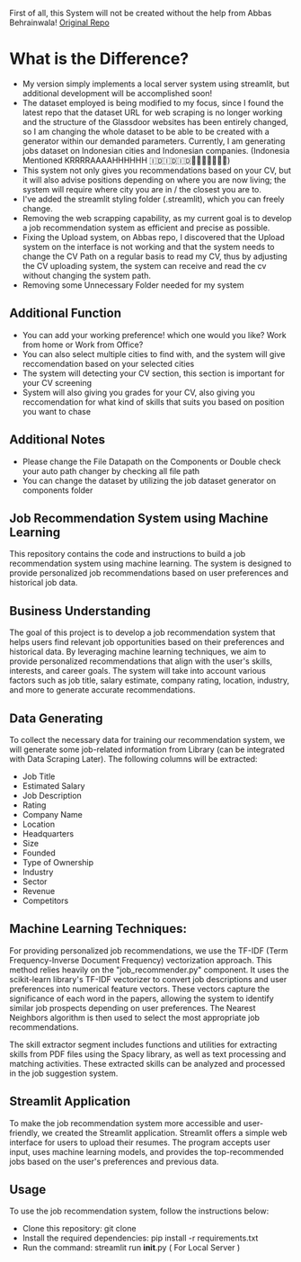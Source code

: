 First of all, this System will not be created without the help from Abbas Behrainwala!
[Original Repo](github.com/abbas99-hub/Job-Recommendation-System/tree/main)

# What is the Difference?

- My version simply implements a local server system using streamlit, but additional development will be accomplished soon!
- The dataset employed is being modified to my focus, since I found the latest repo that the dataset URL for web scraping is no longer working and the structure of the Glassdoor websites has been entirely changed, so I am changing the whole dataset to be able to be created with a generator within our demanded parameters. Currently, I am generating jobs dataset on Indonesian cities and Indonesian companies. (Indonesia Mentioned KRRRRAAAAHHHHHH 🇮🇩🇮🇩🇮🇩🦅🦅🦅🦅🔥🔥🔥)
- This system not only gives you recommendations based on your CV, but it will also advise positions depending on where you are now living; the system will require where city you are in / the closest you are to.
- I've added the streamlit styling folder (.streamlit), which you can freely change.
- Removing the web scrapping capability, as my current goal is to develop a job recommendation system as efficient and precise as possible.
- Fixing the Upload system, on Abbas repo, I discovered that the Upload system on the interface is not working and that the system needs to change the CV Path on a regular basis to read my CV, thus by adjusting the CV uploading system, the system can receive and read the cv without changing the system path.
- Removing some Unnecessary Folder needed for my system

## Additional Function
- You can add your working preference! which one would you like? Work from home or Work from Office?
- You can also select multiple cities to find with, and the system will give reccomendation based on your selected cities
- The system will detecting your CV section, this section is important for your CV screening
- System will also giving you grades for your CV, also giving you reccomendation for what kind of skills that suits you based on position you want to chase

## Additional Notes
- Please change the File Datapath on the Components or Double check your auto path changer by checking all file path
- You can change the dataset by utilizing the job dataset generator on components folder

## Job Recommendation System using Machine Learning
This repository contains the code and instructions to build a job recommendation system using machine learning. The system is designed to provide personalized job recommendations based on user preferences and historical job data.

## Business Understanding
The goal of this project is to develop a job recommendation system that helps users find relevant job opportunities based on their preferences and historical data. By leveraging machine learning techniques, we aim to provide personalized recommendations that align with the user's skills, interests, and career goals. The system will take into account various factors such as job title, salary estimate, company rating, location, industry, and more to generate accurate recommendations.

## Data Generating
To collect the necessary data for training our recommendation system, we will generate some job-related information from Library (can be integrated with Data Scraping Later). The following columns will be extracted:

- Job Title
- Estimated Salary
- Job Description
- Rating
- Company Name
- Location
- Headquarters
- Size
- Founded
- Type of Ownership
- Industry
- Sector
- Revenue
- Competitors

## Machine Learning Techniques:
For providing personalized job recommendations, we use the TF-IDF (Term Frequency-Inverse Document Frequency) vectorization approach. This method relies heavily on the "job_recommender.py" component. It uses the scikit-learn library's TF-IDF vectorizer to convert job descriptions and user preferences into numerical feature vectors. These vectors capture the significance of each word in the papers, allowing the system to identify similar job prospects depending on user preferences. The Nearest Neighbors algorithm is then used to select the most appropriate job recommendations.

The skill extractor segment includes functions and utilities for extracting skills from PDF files using the Spacy library, as well as text processing and matching activities. These extracted skills can be analyzed and processed in the job suggestion system.

## Streamlit Application
To make the job recommendation system more accessible and user-friendly, we created the Streamlit application. Streamlit offers a simple web interface for users to upload their resumes. The program accepts user input, uses machine learning models, and provides the top-recommended jobs based on the user's preferences and previous data.

## Usage
To use the job recommendation system, follow the instructions below:

- Clone this repository: git clone <repository-url>
- Install the required dependencies: pip install -r requirements.txt
- Run the command: streamlit run __init__.py ( For Local Server )